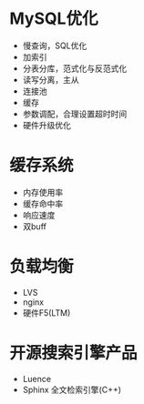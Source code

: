 # MySQL优化

* 慢查询，SQL优化
* 加索引
* 分表分库，范式化与反范式化
* 读写分离，主从
* 连接池
* 缓存
* 参数调配，合理设置超时时间
* 硬件升级优化

# 缓存系统

* 内存使用率
* 缓存命中率
* 响应速度
* 双buff

# 负载均衡

* LVS
* nginx
* 硬件F5(LTM)

# 开源搜索引擎产品

* Luence
* Sphinx 全文检索引擎(C++)

